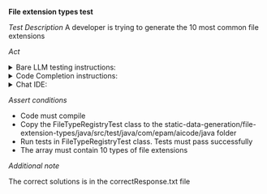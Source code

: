 **File extension types test**

*Test Description*
A developer is trying to generate the 10 most common file extensions

*Act*

<details>
<summary>Bare LLM testing instructions:</summary>

- Open the prompt.txt file
- Copy a question located in the prompt.txt file to the chat window
- Submit the question
- Open the project static-data-generation/file-extension-types/java
- Open the FileTypeRegistry class
- Add the suggested implementation to the FileTypeRegistry class

</details>

<details>
<summary>Code Completion instructions:</summary>

- Open the project static-data-generation/file-extension-types/java in IDE
- Open the FileTypeRegistry class
- Type in the class:

```java
public final String[] top10FileExtensionTypesWithDot =
```

- Press ENTER
- Accept a sequence of suggestions using the TAB and ENTER keys

</details>

<details>
<summary>Chat IDE:</summary>

- Open the project static-data-generation/file-extension-types/java
- Open the FileTypeRegistry class
- Type in the chat window:

```
Create public top10FileExtensionTypesWithDot array with the top 10 file extension types
```

- Add the suggested implementation to the FileTypeRegistry class

</details>

*Assert conditions*

- Code must compile
- Copy the FileTypeRegistryTest class to the static-data-generation/file-extension-types/java/src/test/java/com/epam/aicode/java folder
- Run tests in FileTypeRegistryTest class. Tests must pass successfully
- The array must contain 10 types of file extensions

*Additional note*

The correct solutions is in the correctResponse.txt file
